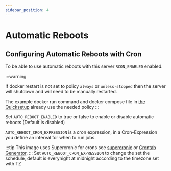 ```yaml
---
sidebar_position: 4
---
```


# Automatic Reboots

## Configuring Automatic Reboots with Cron

To be able to use automatic reboots with this server `RCON_ENABLED` enabled.

:::warning

If docker restart is not set to policy `always` or `unless-stopped`
then the server will shutdown and will need to be manually restarted.

The example docker run command and docker compose file in [the Quicksetup](https://palworld-server-docker.loef.dev/)
already use the needed policy
:::

Set `AUTO_REBOOT_ENABLED` to true or false to enable or disable automatic reboots (Default is disabled)

`AUTO_REBOOT_CRON_EXPRESSION` is a cron expression, in a Cron-Expression you define an interval for when to run jobs.

:::tip
This image uses Supercronic for crons
see [supercronic](https://github.com/aptible/supercronic#crontab-format)
or [Crontab Generator](https://crontab-generator.org).
:::
Set `AUTO_REBOOT_CRON_EXPRESSION` to change the set the schedule, default is everynight at midnight according to the
timezone set with TZ
